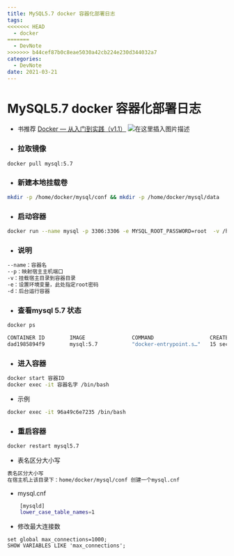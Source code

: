 ```yaml
---
title: MySQL5.7 docker 容器化部署日志
tags:
<<<<<<< HEAD
  - docker
=======
  - DevNote
>>>>>>> b44cef87b0c8eae5030a42cb224e230d344032a7
categories:
  - DevNote 
date: 2021-03-21
---
```


# MySQL5.7 docker 容器化部署日志
- 书推荐 [Docker — 从入门到实践（v1.1）](https://www.bookstack.cn/books/docker_practice-v1.1.0)
![在这里插入图片描述](https://img-blog.csdnimg.cn/20210323234134590.gif#pic_center)

- ### 拉取镜像
```shell 
docker pull mysql:5.7
```
- ###  新建本地挂载卷
```bash
mkdir -p /home/docker/mysql/conf && mkdir -p /home/docker/mysql/data
```
- ### 启动容器
```bash
docker run --name mysql -p 3306:3306 -e MYSQL_ROOT_PASSWORD=root  -v /home/docker/mysql/conf/my.cnf:/etc/mysql/my.cnf  -v /home/docker/mysql/data:/var/lib/mysql  --restart=on-failure:3 -d mysql:5.7
```
- ### 说明
```bash
--name：容器名
--p：映射宿主主机端口
-v：挂载宿主目录到容器目录
-e：设置环境变量，此处指定root密码
-d：后台运行容器
```
- ### 查看mysql 5.7 状态
```bash
docker ps

CONTAINER ID        IMAGE               COMMAND                  CREATED             STATUS              PORTS                               NAMES
dad1985894f9        mysql:5.7           "docker-entrypoint.s…"   15 seconds ago      Up 14 seconds       33060/tcp, 0.0.0.0:3307->3306/tcp   mysql5.7
```
- ### 进入容器
```bash
docker start 容器ID
docker exec -it 容器名字 /bin/bash
```
- 示例
```bash
docker exec -it 96a49c6e7235 /bin/bash
```
- ### 重启容器
```bash
docker restart mysql5.7
```
- 表名区分大小写
```bash
表名区分大小写
在宿主机上该目录下：home/docker/mysql/conf 创建一个mysql.cnf
```

- mysql.cnf
```bash
	[mysqld]
	lower_case_table_names=1
```
- 修改最大连接数
```
set global max_connections=1000;
SHOW VARIABLES LIKE 'max_connections';
```